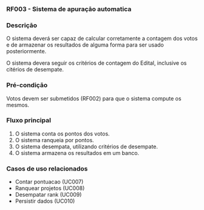 ### RF003 - Sistema de apuraçāo automatica

### Descriçāo

O sistema deverá ser capaz de calcular corretamente a contagem dos votos e de armazenar os resultados de alguma forma para ser usado posteriormente.

O sistema devera seguir os critérios de contagem do Edital, inclusive os citérios de desempate.

### Pré-condiçāo

Votos devem ser submetidos (RF002) para que o sistema compute os mesmos.

### Fluxo principal

1. O sistema conta os pontos dos votos.
2. O sistema ranqueia por pontos.
3. O sistema desempata, utilizando critérios de desempate.
4. O sistema armazena os resultados em um banco.

### Casos de uso relacionados

- Contar pontuacao (UC007)
- Ranquear projetos (UC008)
- Desempatar rank (UC009)
- Persistir dados (UC010)
